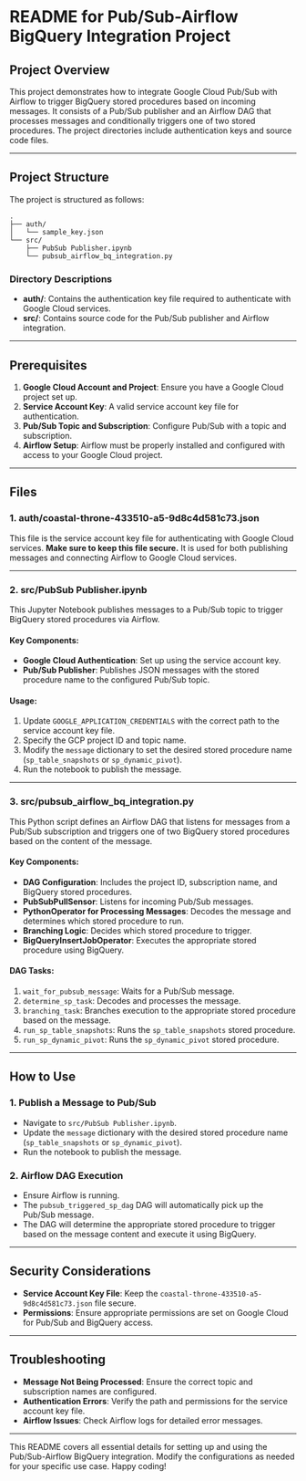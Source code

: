 # README for Pub/Sub-Airflow BigQuery Integration Project

## Project Overview

This project demonstrates how to integrate Google Cloud Pub/Sub with Airflow to trigger BigQuery stored procedures based on incoming messages. It consists of a Pub/Sub publisher and an Airflow DAG that processes messages and conditionally triggers one of two stored procedures. The project directories include authentication keys and source code files.

---

## Project Structure

The project is structured as follows:
```
.
├── auth/
│   └── sample_key.json
└── src/
    ├── PubSub Publisher.ipynb
    └── pubsub_airflow_bq_integration.py
```

### Directory Descriptions

- **auth/**: Contains the authentication key file required to authenticate with Google Cloud services.
- **src/**: Contains source code for the Pub/Sub publisher and Airflow integration.

---

## Prerequisites

1. **Google Cloud Account and Project**: Ensure you have a Google Cloud project set up.
2. **Service Account Key**: A valid service account key file for authentication.
3. **Pub/Sub Topic and Subscription**: Configure Pub/Sub with a topic and subscription.
4. **Airflow Setup**: Airflow must be properly installed and configured with access to your Google Cloud project.

---

## Files

### 1. **auth/coastal-throne-433510-a5-9d8c4d581c73.json**

This file is the service account key file for authenticating with Google Cloud services. **Make sure to keep this file secure.** It is used for both publishing messages and connecting Airflow to Google Cloud services.

---

### 2. **src/PubSub Publisher.ipynb**

This Jupyter Notebook publishes messages to a Pub/Sub topic to trigger BigQuery stored procedures via Airflow.

#### Key Components:
- **Google Cloud Authentication**: Set up using the service account key.
- **Pub/Sub Publisher**: Publishes JSON messages with the stored procedure name to the configured Pub/Sub topic.
  
#### Usage:
1. Update `GOOGLE_APPLICATION_CREDENTIALS` with the correct path to the service account key file.
2. Specify the GCP project ID and topic name.
3. Modify the `message` dictionary to set the desired stored procedure name (`sp_table_snapshots` or `sp_dynamic_pivot`).
4. Run the notebook to publish the message.

---

### 3. **src/pubsub_airflow_bq_integration.py**

This Python script defines an Airflow DAG that listens for messages from a Pub/Sub subscription and triggers one of two BigQuery stored procedures based on the content of the message.

#### Key Components:
- **DAG Configuration**: Includes the project ID, subscription name, and BigQuery stored procedures.
- **PubSubPullSensor**: Listens for incoming Pub/Sub messages.
- **PythonOperator for Processing Messages**: Decodes the message and determines which stored procedure to run.
- **Branching Logic**: Decides which stored procedure to trigger.
- **BigQueryInsertJobOperator**: Executes the appropriate stored procedure using BigQuery.

#### DAG Tasks:
1. `wait_for_pubsub_message`: Waits for a Pub/Sub message.
2. `determine_sp_task`: Decodes and processes the message.
3. `branching_task`: Branches execution to the appropriate stored procedure based on the message.
4. `run_sp_table_snapshots`: Runs the `sp_table_snapshots` stored procedure.
5. `run_sp_dynamic_pivot`: Runs the `sp_dynamic_pivot` stored procedure.

---

## How to Use

### 1. Publish a Message to Pub/Sub

- Navigate to `src/PubSub Publisher.ipynb`.
- Update the `message` dictionary with the desired stored procedure name (`sp_table_snapshots` or `sp_dynamic_pivot`).
- Run the notebook to publish the message.

### 2. Airflow DAG Execution

- Ensure Airflow is running.
- The `pubsub_triggered_sp_dag` DAG will automatically pick up the Pub/Sub message.
- The DAG will determine the appropriate stored procedure to trigger based on the message content and execute it using BigQuery.

---

## Security Considerations

- **Service Account Key File**: Keep the `coastal-throne-433510-a5-9d8c4d581c73.json` file secure.
- **Permissions**: Ensure appropriate permissions are set on Google Cloud for Pub/Sub and BigQuery access.

---

## Troubleshooting

- **Message Not Being Processed**: Ensure the correct topic and subscription names are configured.
- **Authentication Errors**: Verify the path and permissions for the service account key file.
- **Airflow Issues**: Check Airflow logs for detailed error messages.

---

This README covers all essential details for setting up and using the Pub/Sub-Airflow BigQuery integration. Modify the configurations as needed for your specific use case. Happy coding!
